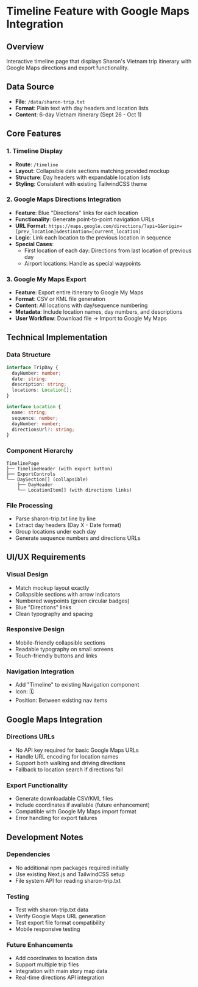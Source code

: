 # Timeline Feature with Google Maps Integration

## Overview
Interactive timeline page that displays Sharon's Vietnam trip itinerary with Google Maps directions and export functionality.

## Data Source
- **File**: `/data/sharon-trip.txt`
- **Format**: Plain text with day headers and location lists
- **Content**: 6-day Vietnam itinerary (Sept 26 - Oct 1)

## Core Features

### 1. Timeline Display
- **Route**: `/timeline`
- **Layout**: Collapsible date sections matching provided mockup
- **Structure**: Day headers with expandable location lists
- **Styling**: Consistent with existing TailwindCSS theme

### 2. Google Maps Directions Integration
- **Feature**: Blue "Directions" links for each location
- **Functionality**: Generate point-to-point navigation URLs
- **URL Format**: `https://maps.google.com/directions/?api=1&origin=[prev_location]&destination=[current_location]`
- **Logic**: Link each location to the previous location in sequence
- **Special Cases**:
  - First location of each day: Directions from last location of previous day
  - Airport locations: Handle as special waypoints

### 3. Google My Maps Export
- **Feature**: Export entire itinerary to Google My Maps
- **Format**: CSV or KML file generation
- **Content**: All locations with day/sequence numbering
- **Metadata**: Include location names, day numbers, and descriptions
- **User Workflow**: Download file → Import to Google My Maps

## Technical Implementation

### Data Structure
```typescript
interface TripDay {
  dayNumber: number;
  date: string;
  description: string;
  locations: Location[];
}

interface Location {
  name: string;
  sequence: number;
  dayNumber: number;
  directionsUrl?: string;
}
```

### Component Hierarchy
```
TimelinePage
├── TimelineHeader (with export button)
├── ExportControls
└── DaySection[] (collapsible)
    ├── DayHeader
    └── LocationItem[] (with directions links)
```

### File Processing
- Parse sharon-trip.txt line by line
- Extract day headers (Day X - Date format)
- Group locations under each day
- Generate sequence numbers and directions URLs

## UI/UX Requirements

### Visual Design
- Match mockup layout exactly
- Collapsible sections with arrow indicators
- Numbered waypoints (green circular badges)
- Blue "Directions" links
- Clean typography and spacing

### Responsive Design
- Mobile-friendly collapsible sections
- Readable typography on small screens
- Touch-friendly buttons and links

### Navigation Integration
- Add "Timeline" to existing Navigation component
- Icon: 🗓️
- Position: Between existing nav items

## Google Maps Integration

### Directions URLs
- No API key required for basic Google Maps URLs
- Handle URL encoding for location names
- Support both walking and driving directions
- Fallback to location search if directions fail

### Export Functionality
- Generate downloadable CSV/KML files
- Include coordinates if available (future enhancement)
- Compatible with Google My Maps import format
- Error handling for export failures

## Development Notes

### Dependencies
- No additional npm packages required initially
- Use existing Next.js and TailwindCSS setup
- File system API for reading sharon-trip.txt

### Testing
- Test with sharon-trip.txt data
- Verify Google Maps URL generation
- Test export file format compatibility
- Mobile responsive testing

### Future Enhancements
- Add coordinates to location data
- Support multiple trip files
- Integration with main story map data
- Real-time directions API integration